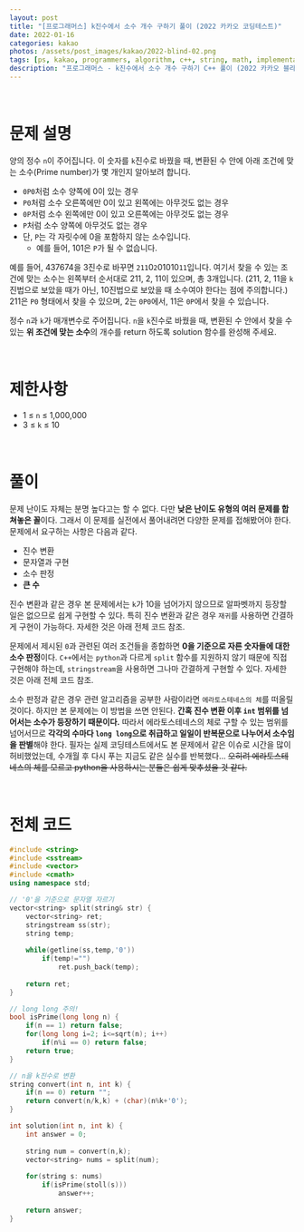 ```yaml
---
layout: post
title: "[프로그래머스] k진수에서 소수 개수 구하기 풀이 (2022 카카오 코딩테스트)"
date: 2022-01-16
categories: kakao
photos: /assets/post_images/kakao/2022-blind-02.png
tags: [ps, kakao, programmers, algorithm, c++, string, math, implementation]
description: "프로그래머스 - k진수에서 소수 개수 구하기 C++ 풀이 (2022 카카오 블라인드 채용 1차 코딩테스트)"
---
```


<br>

# 문제 설명

양의 정수 `n`이 주어집니다. 이 숫자를 `k`진수로 바꿨을 때, 변환된 수 안에 아래 조건에 맞는 소수(Prime number)가 몇 개인지 알아보려 합니다.

- `0P0`처럼 소수 양쪽에 0이 있는 경우
- `P0`처럼 소수 오른쪽에만 0이 있고 왼쪽에는 아무것도 없는 경우
- `0P`처럼 소수 왼쪽에만 0이 있고 오른쪽에는 아무것도 없는 경우
- `P`처럼 소수 양쪽에 아무것도 없는 경우
- 단, `P`는 각 자릿수에 0을 포함하지 않는 소수입니다.
    - 예를 들어, 101은 `P`가 될 수 없습니다.

예를 들어, 437674을 3진수로 바꾸면 `211`0`2`01010`11`입니다. 여기서 찾을 수 있는 조건에 맞는 소수는 왼쪽부터 순서대로 211, 2, 11이 있으며, 총 3개입니다. (211, 2, 11을 `k`진법으로 보았을 때가 아닌, 10진법으로 보았을 때 소수여야 한다는 점에 주의합니다.) 211은 `P0` 형태에서 찾을 수 있으며, 2는 `0P0`에서, 11은 `0P`에서 찾을 수 있습니다.

정수 `n`과 `k`가 매개변수로 주어집니다. `n`을 `k`진수로 바꿨을 때, 변환된 수 안에서 찾을 수 있는 **위 조건에 맞는 소수**의 개수를 return 하도록 solution 함수를 완성해 주세요.

<br>

# 제한사항

- 1 ≤ `n` ≤ 1,000,000
- 3 ≤ `k` ≤ 10

<br>

# 풀이

문제 난이도 자체는 분명 높다고는 할 수 없다. 다만 **낮은 난이도 유형의 여러 문제를 합쳐놓은 꼴**이다. 그래서 이 문제를 실전에서 풀어내려면 다양한 문제를 접해봤어야 한다. 문제에서 요구하는 사항은 다음과 같다.

- 진수 변환
- 문자열과 구현
- 소수 판정
- **큰 수**

진수 변환과 같은 경우 본 문제에서는 `k`가 10을 넘어가지 않으므로 알파벳까지 등장할 일은 없으므로 쉽게 구현할 수 있다. 특히 진수 변환과 같은 경우 `재귀`를 사용하면 간결하게 구현이 가능하다. 자세한 것은 아래 전체 코드 참조.

문제에서 제시된 `0`과 관련된 여러 조건들을 종합하면 **0을 기준으로 자른 숫자들에 대한 소수 판정**이다. `C++`에서는 `python`과 다르게 `split` 함수를 지원하지 않기 때문에 직접 구현해야 하는데, `stringstream`을 사용하면 그나마 간결하게 구현할 수 있다. 자세한 것은 아래 전체 코드 참조.

소수 판정과 같은 경우 관련 알고리즘을 공부한 사람이라면 `에라토스테네스의 체`를 떠올릴 것이다. 하지만 본 문제에는 이 방법을 쓰면 안된다. **간혹 진수 변환 이후 `int` 범위를 넘어서는 소수가 등장하기 때문이다.** 따라서 에라토스테네스의 체로 구할 수 있는 범위를 넘어서므로 **각각의 수마다 `long long`으로 취급하고 일일이 반복문으로 나누어서 소수임을 판별**해야 한다. 필자는 실제 코딩테스트에서도 본 문제에서 같은 이슈로 시간을 많이 허비했었는데, 수개월 후 다시 푸는 지금도 같은 실수를 반복했다... ~~오히려 에라토스테네스의 체를 모르고 python을 사용하시는 분들은 쉽게 맞추셨을 것 같다.~~

<br>

# 전체 코드

```c++
#include <string>
#include <sstream>
#include <vector>
#include <cmath>
using namespace std;

// '0'을 기준으로 문자열 자르기
vector<string> split(string& str) {
    vector<string> ret;
    stringstream ss(str);
    string temp;
    
    while(getline(ss,temp,'0'))
        if(temp!="")
            ret.push_back(temp);
    
    return ret;
}

// long long 주의!
bool isPrime(long long n) {
    if(n == 1) return false;
    for(long long i=2; i<=sqrt(n); i++)
        if(n%i == 0) return false;
    return true;
}

// n을 k진수로 변환
string convert(int n, int k) {
    if(n == 0) return "";
    return convert(n/k,k) + (char)(n%k+'0');
}

int solution(int n, int k) {
    int answer = 0;
    
    string num = convert(n,k);
    vector<string> nums = split(num);
    
    for(string s: nums)
        if(isPrime(stoll(s)))
            answer++;
    
    return answer;
}
```

